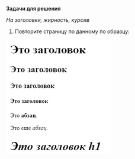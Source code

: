 **Задачи для решения**

*На заголовки, жирность, курсив*

1. Повторите страницу по данному по образцу:

![Повторите страницу по данному по образцу](img/1.jpg)
